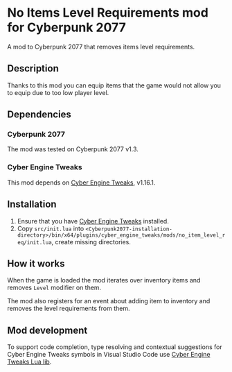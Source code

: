 # No Items Level Requirements mod for Cyberpunk 2077
A mod to Cyberpunk 2077 that removes items level requirements.

## Description

Thanks to this mod you can equip items that the game would not allow you to equip due to too low player level.

## Dependencies

### Cyberpunk 2077

The mod was tested on Cyberpunk 2077 v1.3.

### Cyber Engine Tweaks

This mod depends on [Cyber Engine Tweaks](https://www.nexusmods.com/cyberpunk2077/mods/107?tab=description), v1.16.1.

## Installation

1. Ensure that you have [Cyber Engine Tweaks](https://www.nexusmods.com/cyberpunk2077/mods/107?tab=description) installed.
2. Copy `src/init.lua` into `<Cyberpunk2077-installation-directory>/bin/x64/plugins/cyber_engine_tweaks/mods/no_item_level_req/init.lua`, create missing directories.

## How it works

When the game is loaded the mod iterates over inventory items and removes `Level` modifier on them.

The mod also registers for an event about adding item to inventory and removes the level requirements from them.

## Mod development

To support code completion, type resolving and contextual suggestions for Cyber Engine Tweaks symbols in Visual Studio Code use [Cyber Engine Tweaks Lua lib](https://wiki.redmodding.org/cyber-engine-tweaks/vs-code).